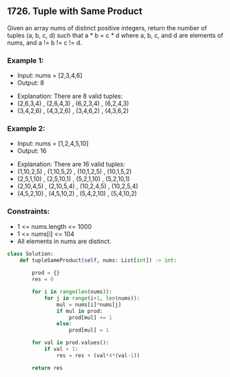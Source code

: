 ## 1726. Tuple with Same Product
Given an array nums of distinct positive integers, return the number of tuples (a, b, c, d) such that a * b = c * d where a, b, c, and d are elements of nums, and a != b != c != d.

### Example 1:
- Input: nums = [2,3,4,6]
- Output: 8
* Explanation: There are 8 valid tuples:
* (2,6,3,4) , (2,6,4,3) , (6,2,3,4) , (6,2,4,3)
* (3,4,2,6) , (4,3,2,6) , (3,4,6,2) , (4,3,6,2)

### Example 2:
- Input: nums = [1,2,4,5,10]
- Output: 16
* Explanation: There are 16 valid tuples:
* (1,10,2,5) , (1,10,5,2) , (10,1,2,5) , (10,1,5,2)
* (2,5,1,10) , (2,5,10,1) , (5,2,1,10) , (5,2,10,1)
* (2,10,4,5) , (2,10,5,4) , (10,2,4,5) , (10,2,5,4)
* (4,5,2,10) , (4,5,10,2) , (5,4,2,10) , (5,4,10,2)
 

### Constraints:
* 1 <= nums.length <= 1000
* 1 <= nums[i] <= 104
* All elements in nums are distinct.

``` Python []
class Solution:
    def tupleSameProduct(self, nums: List[int]) -> int:
        
        prod = {}
        res = 0

        for i in range(len(nums)):
            for j in range(i+1, len(nums)):
                mul = nums[i]*nums[j]
                if mul in prod:
                    prod[mul] += 1
                else:
                    prod[mul] = 1

        for val in prod.values():
            if val > 1:
                res = res + (val*4*(val-1))

        return res
```
